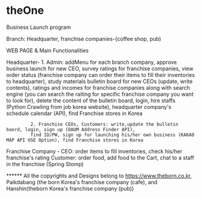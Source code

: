 # theOne
Business Launch program

Branch: Headquarter, franchise companies-{coffee shop, pub)

WEB PAGE & Main Functionalities

Headquarter- 1. Admin: addMenu for each branch company, approve business launch for new CEO, survey ratings for franchise companies, view order status
 (franchise company can order their items to fill their inventories to headquarter), study materials  bulletin board for new CEOs (update, write contents), ratings and incomes for 
 franchise companies along with search engine (you can search the raiting for specific franchise company you want to look for), delete the content of the bulletin board, login, hire
 staffs (Python Crawling from job korea website), headquarter company's schedule calendar (API), find Franchise stores in Korea 
 
             2. Franchise CEOs, Customers: write,update the bulletin baord, login, sign up (DAUM Address Finder API), 
             find ID/PW, sign up for launching his/her own business (KAKAO MAP API USE Option), find Franchise stores in Korea 
 
Franchise Company - CEO: order items to fill inventories, check his/her franchise's rating
                    Customer: order food, add food to the Cart, chat to a staff in the franchise (Spring Stomp)
                    
                    
****** All the copyrights and Designs belong to https://www.theborn.co.kr, Paikdabang (the born Korea's franchise company (cafe), and
       Hanshin(theborn Korea's franchise company (pub)) 
